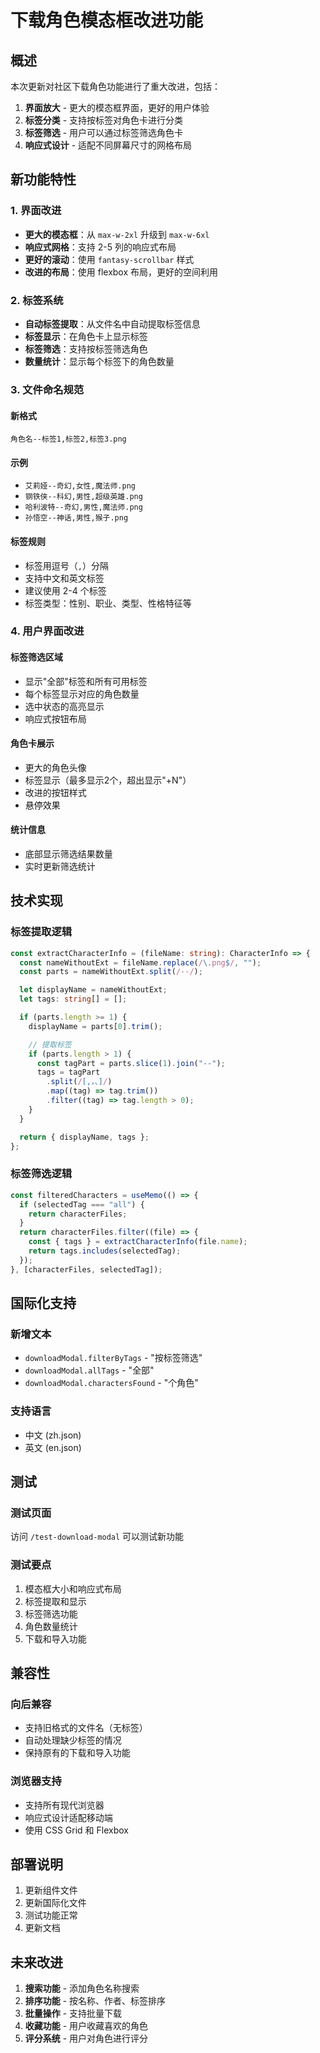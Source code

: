 # 下载角色模态框改进功能

## 概述

本次更新对社区下载角色功能进行了重大改进，包括：

1. **界面放大** - 更大的模态框界面，更好的用户体验
2. **标签分类** - 支持按标签对角色卡进行分类
3. **标签筛选** - 用户可以通过标签筛选角色卡
4. **响应式设计** - 适配不同屏幕尺寸的网格布局

## 新功能特性

### 1. 界面改进

- **更大的模态框**：从 `max-w-2xl` 升级到 `max-w-6xl`
- **响应式网格**：支持 2-5 列的响应式布局
- **更好的滚动**：使用 `fantasy-scrollbar` 样式
- **改进的布局**：使用 flexbox 布局，更好的空间利用

### 2. 标签系统

- **自动标签提取**：从文件名中自动提取标签信息
- **标签显示**：在角色卡上显示标签
- **标签筛选**：支持按标签筛选角色
- **数量统计**：显示每个标签下的角色数量

### 3. 文件命名规范

#### 新格式

```
角色名--标签1,标签2,标签3.png
```

#### 示例

- `艾莉娅--奇幻,女性,魔法师.png`
- `钢铁侠--科幻,男性,超级英雄.png`
- `哈利波特--奇幻,男性,魔法师.png`
- `孙悟空--神话,男性,猴子.png`

#### 标签规则

- 标签用逗号（`,`）分隔
- 支持中文和英文标签
- 建议使用 2-4 个标签
- 标签类型：性别、职业、类型、性格特征等

### 4. 用户界面改进

#### 标签筛选区域

- 显示"全部"标签和所有可用标签
- 每个标签显示对应的角色数量
- 选中状态的高亮显示
- 响应式按钮布局

#### 角色卡展示

- 更大的角色头像
- 标签显示（最多显示2个，超出显示"+N"）
- 改进的按钮样式
- 悬停效果

#### 统计信息

- 底部显示筛选结果数量
- 实时更新筛选统计

## 技术实现

### 标签提取逻辑

```typescript
const extractCharacterInfo = (fileName: string): CharacterInfo => {
  const nameWithoutExt = fileName.replace(/\.png$/, "");
  const parts = nameWithoutExt.split(/--/);

  let displayName = nameWithoutExt;
  let tags: string[] = [];

  if (parts.length >= 1) {
    displayName = parts[0].trim();

    // 提取标签
    if (parts.length > 1) {
      const tagPart = parts.slice(1).join("--");
      tags = tagPart
        .split(/[,，、]/)
        .map((tag) => tag.trim())
        .filter((tag) => tag.length > 0);
    }
  }

  return { displayName, tags };
};
```

### 标签筛选逻辑

```typescript
const filteredCharacters = useMemo(() => {
  if (selectedTag === "all") {
    return characterFiles;
  }
  return characterFiles.filter((file) => {
    const { tags } = extractCharacterInfo(file.name);
    return tags.includes(selectedTag);
  });
}, [characterFiles, selectedTag]);
```

## 国际化支持

### 新增文本

- `downloadModal.filterByTags` - "按标签筛选"
- `downloadModal.allTags` - "全部"
- `downloadModal.charactersFound` - "个角色"

### 支持语言

- 中文 (zh.json)
- 英文 (en.json)

## 测试

### 测试页面

访问 `/test-download-modal` 可以测试新功能

### 测试要点

1. 模态框大小和响应式布局
2. 标签提取和显示
3. 标签筛选功能
4. 角色数量统计
5. 下载和导入功能

## 兼容性

### 向后兼容

- 支持旧格式的文件名（无标签）
- 自动处理缺少标签的情况
- 保持原有的下载和导入功能

### 浏览器支持

- 支持所有现代浏览器
- 响应式设计适配移动端
- 使用 CSS Grid 和 Flexbox

## 部署说明

1. 更新组件文件
2. 更新国际化文件
3. 测试功能正常
4. 更新文档

## 未来改进

1. **搜索功能** - 添加角色名称搜索
2. **排序功能** - 按名称、作者、标签排序
3. **批量操作** - 支持批量下载
4. **收藏功能** - 用户收藏喜欢的角色
5. **评分系统** - 用户对角色进行评分
